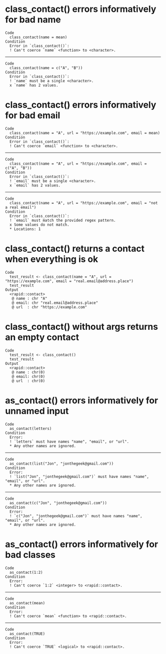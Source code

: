 # class_contact() errors informatively for bad name

    Code
      class_contact(name = mean)
    Condition
      Error in `class_contact()`:
      ! Can't coerce `name` <function> to <character>.

---

    Code
      class_contact(name = c("A", "B"))
    Condition
      Error in `class_contact()`:
      ! `name` must be a single <character>.
      x `name` has 2 values.

# class_contact() errors informatively for bad email

    Code
      class_contact(name = "A", url = "https://example.com", email = mean)
    Condition
      Error in `class_contact()`:
      ! Can't coerce `email` <function> to <character>.

---

    Code
      class_contact(name = "A", url = "https://example.com", email = c("A", "B"))
    Condition
      Error in `class_contact()`:
      ! `email` must be a single <character>.
      x `email` has 2 values.

---

    Code
      class_contact(name = "A", url = "https://example.com", email = "not a real email")
    Condition
      Error in `class_contact()`:
      ! `email` must match the provided regex pattern.
      x Some values do not match.
      * Locations: 1

# class_contact() returns a contact when everything is ok

    Code
      test_result <- class_contact(name = "A", url = "https://example.com", email = "real.email@address.place")
      test_result
    Output
      <rapid::contact>
       @ name : chr "A"
       @ email: chr "real.email@address.place"
       @ url  : chr "https://example.com"

# class_contact() without args returns an empty contact

    Code
      test_result <- class_contact()
      test_result
    Output
      <rapid::contact>
       @ name : chr(0) 
       @ email: chr(0) 
       @ url  : chr(0) 

# as_contact() errors informatively for unnamed input

    Code
      as_contact(letters)
    Condition
      Error:
      ! `letters` must have names "name", "email", or "url".
      * Any other names are ignored.

---

    Code
      as_contact(list("Jon", "jonthegeek@gmail.com"))
    Condition
      Error:
      ! `list("Jon", "jonthegeek@gmail.com")` must have names "name", "email", or "url".
      * Any other names are ignored.

---

    Code
      as_contact(c("Jon", "jonthegeek@gmail.com"))
    Condition
      Error:
      ! `c("Jon", "jonthegeek@gmail.com")` must have names "name", "email", or "url".
      * Any other names are ignored.

# as_contact() errors informatively for bad classes

    Code
      as_contact(1:2)
    Condition
      Error:
      ! Can't coerce `1:2` <integer> to <rapid::contact>.

---

    Code
      as_contact(mean)
    Condition
      Error:
      ! Can't coerce `mean` <function> to <rapid::contact>.

---

    Code
      as_contact(TRUE)
    Condition
      Error:
      ! Can't coerce `TRUE` <logical> to <rapid::contact>.

